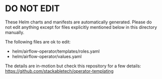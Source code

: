 # DO NOT EDIT

These Helm charts and manifests are automatically generated.
Please do not edit anything except for files explicitly mentioned below in this
directory manually.

The following files are ok to edit:

- helm/airflow-operator/templates/roles.yaml
- helm/airflow-operator/values.yaml

The details are in-motion but check this repository for a few details:
<https://github.com/stackabletech/operator-templating>
